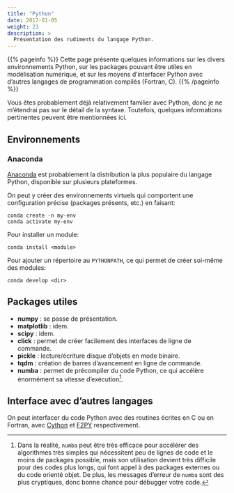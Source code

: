 ```yaml
---
title: "Python"
date: 2017-01-05
weight: 23
description: >
  Présentation des rudiments du langage Python.
---
```


{{% pageinfo %}}
Cette page présente quelques informations sur les divers environnements Python, sur les packages pouvant être utiles en modélisation numérique, et sur les moyens d’interfacer Python avec d’autres langages de programmation compilés (Fortran, C).
{{% /pageinfo %}}

Vous êtes probablement déjà relativement familier avec Python, donc je ne m’étendrai pas sur le détail de la syntaxe. Toutefois, quelques informations pertinentes peuvent être mentionnées ici.

## Environnements

### Anaconda

[Anaconda](https://anaconda.org) est probablement la distribution la plus populaire du langage Python, disponible sur plusieurs plateformes.

On peut y créer des environnements virtuels qui comportent une configuration précise (packages présents, etc.) en faisant:

```shell
conda create -n my-env
conda activate my-env
```

Pour installer un module:
```shell
conda install <module>
```

Pour ajouter un répertoire au `PYTHONPATH`, ce qui permet de créer soi-même des modules:
```shell
conda develop <dir>
```

## Packages utiles

* **numpy** : se passe de présentation.
* **matplotlib** : idem.
* **scipy** : idem.
* **click** : permet de créer facilement des interfaces de ligne de commande.
* **pickle** : lecture/écriture disque d’objets en mode binaire.
* **tqdm** : création de barres d’avancement en ligne de commande.
* **numba** : permet de précompiler du code Python, ce qui accélère énormément sa vitesse d’exécution[^1].

[^1]: Dans la réalité, `numba` peut être très efficace pour accélérer des algorithmes très simples qui nécessitent peu de lignes de code et le moins de packages possible, mais son utilisation devient très difficile pour des codes plus longs, qui font appel à des packages externes ou du code orienté objet. De plus, les messages d’erreur de `numba` sont des plus cryptiques, donc bonne chance pour débugger votre code.

## Interface avec d’autres langages

On peut interfacer du code Python avec des routines écrites en C ou en Fortran, avec [Cython](https://cython.org) et [F2PY](https://numpy.org/doc/stable/f2py/) respectivement.